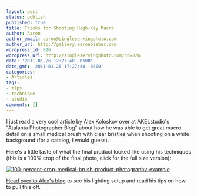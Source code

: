 ```yaml
---
layout: post
status: publish
published: true
title: Tricks for Shooting High-Key Macro
author: Aaron
author_email: aaron@singleservingphoto.com
author_url: http://gallery.aaronbieber.com
wordpress_id: 826
wordpress_url: http://singleservingphoto.com/?p=826
date: '2011-01-26 12:27:48 -0500'
date_gmt: '2011-01-26 17:27:48 -0500'
categories:
- Articles
tags:
- tips
- technique
- studio
comments: []
---
```

I just read a very cool article by Alex Koloskov over at AKELstudio's
"Atalanta Photographer Blog" about how he was able to get great macro
detail on a small medical brush with clear bristles when shooting on a
white background (for a catalog, I would guess).

Here's a little taste of what the final product looked like using his
techniques (this is a 100% crop of the final photo, click for the full
size version):

[![](http://singleservingphoto.com/wp-content/uploads/2011/01/100-percent-crop-medical-brush-product-photography-example-237x300.jpg "100-percent-crop-medical-brush-product-photography-example")](http://singleservingphoto.com/wp-content/uploads/2011/01/100-percent-crop-medical-brush-product-photography-example.jpg)

[Head over to Alex's
blog](http://www.akelstudio.com/blog/shooting-macro-on-a-white-background-simple-yet-very-useful-tricks/)
to see his lighting setup and read his tips on how to pull this off.
